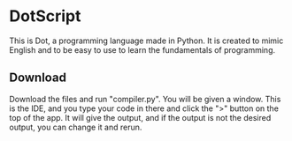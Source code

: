 # DotScript
This is Dot, a programming language made in Python. It is created to mimic English and to be easy to use to learn the fundamentals of programming.
## Download
Download the files and run "compiler.py". You will be given a window. This is the IDE, and you type your code in there and click the ">" button on the top of the app. It will give the output, and if the output is not the desired output, you can change it and rerun.  
